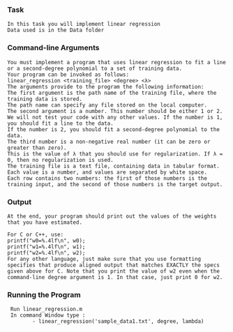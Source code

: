 ### Task
    In this task you will implement linear regression
    Data used is in the Data folder
    
### Command-line Arguments

    You must implement a program that uses linear regression to fit a line or a second-degree polynomial to a set of training data. 
    Your program can be invoked as follows:
    linear_regression <training_file> <degree> <λ>
    The arguments provide to the program the following information:
    The first argument is the path name of the training file, where the training data is stored. 
    The path name can specify any file stored on the local computer.
    The second argument is a number. This number should be either 1 or 2. 
    We will not test your code with any other values. If the number is 1, you should fit a line to the data. 
    If the number is 2, you should fit a second-degree polynomial to the data.
    The third number is a non-negative real number (it can be zero or greater than zero). 
    This is the value of λ that you should use for regularization. If λ = 0, then no regularization is used.
    The training file is a text file, containing data in tabular format. Each value is a number, and values are separated by white space. 
    Each row contains two numbers: the first of those numbers is the training input, and the second of those numbers is the target output.
    
### Output
    At the end, your program should print out the values of the weights that you have estimated.

    For C or C++, use:
    printf("w0=%.4lf\n", w0);
    printf("w1=%.4lf\n", w1);
    printf("w2=%.4lf\n", w2);
    For any other language, just make sure that you use formatting specifies that produce aligned output that matches EXACTLY the specs given above for C. Note that you print the value of w2 even when the command-line degree argument is 1. In that case, just print 0 for w2.
    
### Running the Program
     Run linear_regression.m
     In command Window type : 
            - linear_regression('sample_data1.txt', degree, lambda)
